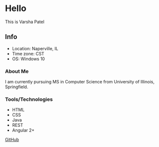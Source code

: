 # Hello
This is Varsha Patel

## Info
* Location: Naperville, IL
* Time zone: CST
* OS: Windows 10

### About Me
I am currently pursuing MS in Computer Science from University of Illinois, Springfield.

### Tools/Technologies
* HTML
* CSS
* Java
* REST
* Angular 2+

[GitHub](https://github.com/coder8102)
